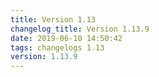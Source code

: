 ```yaml
---
title: Version 1.13
changelog_title: Version 1.13.9
date: 2019-06-10 14:50:42 
tags: changelogs 1.13
version: 1.13.9
---
```

<script src="https://gist.github.com/spinnaker-release/52fffe257a3d39bb1d44e775b0ac9efa.js"/>